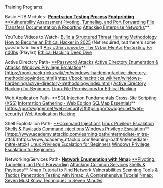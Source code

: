 Training Programs: 

Basic HTB Modules- [**Penetration Testing Process**](https://academy.hackthebox.com/module/details/90) [**Footprinting**](https://academy.hackthebox.com/module/details/112) [**Vulnerability Assessment](https://academy.hackthebox.com/module/details/108) [Pivoting, Tunneling, and Port Forwarding](https://academy.hackthebox.com/module/details/158) [File Transfers](https://academy.hackthebox.com/module/details/24) [Documentation & Reporting](https://academy.hackthebox.com/module/details/162) [Attacking Enterprise Networks](https://academy.hackthebox.com/module/details/163)**

YouTube Videos to Watch- [Build a Structured Threat Hunting Methodology](https://www.youtube.com/watch?v=N8nde4oPZ7U) [How to Become an Ethical Hacker in 2025](https://www.youtube.com/watch?v=EdFiH_BfEH4) (Not required, but there's some good info in here!) [Any other videos by The Cyber Mentor](https://www.youtube.com/@TCMSecurityAcademy) [Pentesting for n00bs](https://www.youtube.com/watch?v=JZN3JhoAdWo&list=PLLKT__MCUeiyxF54dBIkzEXT7h8NgqQUB) (Playlist) [Ethical Hacking Deep Dive](https://www.youtube.com/watch?v=Ft6tLATCIVQ)

Active Directory Path- [**Password Attacks](https://academy.hackthebox.com/module/details/147) [Active Directory Enumeration & Attacks](https://academy.hackthebox.com/module/details/143) [Windows Privilege Escalation](https://academy.hackthebox.com/module/details/67)** [https://book.hacktricks.wiki/en/windows-hardening/active-directory-methodology/index.html](https://book.hacktricks.wiki/en/windows-hardening/active-directory-methodology/index.html) [Active Directory Hacking for Beginners](https://www.youtube.com/watch?v=VXxH4n684HE) [Linux File Permissions for Ethical Hacking](https://www.youtube.com/watch?v=NJHmmXa6BzQ)


Web Application Path- [**SQL Injection Fundamentals](https://academy.hackthebox.com/module/details/33) [Cross-Site Scripting (XSS)](https://academy.hackthebox.com/module/details/103) [Information Gathering - Web Edition](https://academy.hackthebox.com/module/details/144) [SQLMap Essentials](https://academy.hackthebox.com/module/details/58)** [https://portswigger.net/web-security](https://portswigger.net/web-security) [Web Application Hacking](https://www.youtube.com/watch?v=1GJ_LwNw6sc) 

Shell Exploitation Path- [**Command Injections](https://academy.hackthebox.com/module/details/109) [Linux Privilege Escalation](https://academy.hackthebox.com/module/details/51) [Shells & Payloads](https://academy.hackthebox.com/module/details/115) [Command Injections](https://academy.hackthebox.com/module/details/109) [Windows Privilege Escalation](https://academy.hackthebox.com/module/details/67)** [https://www.academy.attackiq.com/learning-path/intermediate-mitre-attck](https://www.academy.attackiq.com/learning-path/intermediate-mitre-attck) [Linux Privilege Escalation for Beginners](https://www.youtube.com/watch?v=ZTnwg3qCdVM) [Windows Privilege Escalation for Beginners](https://www.youtube.com/watch?v=uTcrbNBcoxQ) 

Networking/Services Path- [**Network Enumeration with Nmap**](https://academy.hackthebox.com/module/details/19) [**Pivoting, Tunneling, and Port Forwarding](https://academy.hackthebox.com/module/details/158) [Attacking Common Services](https://academy.hackthebox.com/module/details/116) [Shells & Payloads](https://academy.hackthebox.com/module/details/115)** [Nmap Tutorial to Find Network Vulnerabilities](https://www.youtube.com/watch?v=4t4kBkMsDbQ) [Scanning Tools & Tactics](https://www.youtube.com/watch?v=t9aAhuG0LkE) [Penetration Testing with Nmap: A Comprehensive Tutorial](https://www.youtube.com/watch?v=wlqUO09J-nw) [Nmap: Seven Must Know Techniques in Seven Minutes
](https://www.youtube.com/watch?v=QqsGgVSvXDk) 
